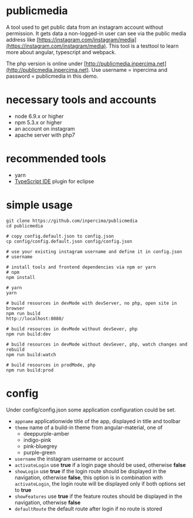 # publicmedia

A tool used to get public data from an instagram account without permission. It gets data a non-logged-in user can see via the public media
address like [https://instagram.com/instagram/media](https://instagram.com/instagram/media). This tool is a testtool to learn more about
angular, typescript and webpack.

The php version is online under [http://publicmedia.inpercima.net](http://publicmedia.inpercima.net). Use username = inpercima and password = publicmedia in this demo.

# necessary tools and accounts

* node 6.9.x or higher
* npm 5.3.x  or higher
* an account on instagram
* apache server with php7

# recommended tools
* yarn
* [TypeScript IDE](https://marketplace.eclipse.org/content/typescript-ide) plugin for eclipse

# simple usage

    git clone https://github.com/inpercima/publicmedia
    cd publicmedia

    # copy config.default.json to config.json
    cp config/config.default.json config/config.json

    # use your existing instagram username and define it in config.json
    # username

    # install tools and frontend dependencies via npm or yarn
    # npm
    npm install

    # yarn
    yarn

    # build resources in devMode with devServer, no php, open site in browser
    npm run build
    http://localhost:8080/

    # build resources in devMode without devSever, php
    npm run build:dev

    # build resources in devMode without devSever, php, watch changes and rebuild
    npm run build:watch

    # build resources in prodMode, php
    npm run build:prod

# config

Under config/config.json some application configuration could be set.

* `appname` applicationwide title of the app, displayed in title and toolbar
* `theme` name of a build-in theme from angular-material, one of
  * deeppurple-amber
  * indigo-pink
  * pink-bluegrey
  * purple-green
* `username` the instagram username or account
* `activateLogin` use **true** if a login page should be used, otherwise **false**
* `showLogin` use **true** if the login route should be displayed in the navigation, otherwise **false**, this option is in combination
with `activateLogin`, the login route will be displayed only if both options set to **true**
* `showFeatures` use **true** if the feature routes should be displayed in the navigation, otherwise **false**
* `defaultRoute` the default route after login if no route is stored
